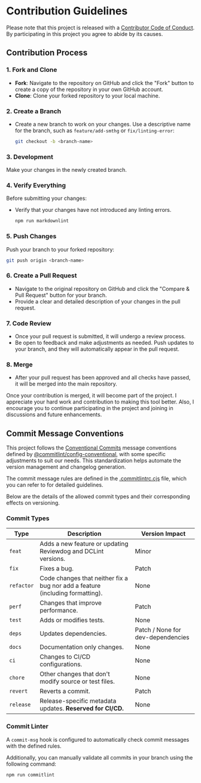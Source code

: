 # Contribution Guidelines

Please note that this project is released with a [Contributor Code of Conduct](./CODE_OF_CONDUCT.md). By participating
in this project you agree to abide by its causes.

## Contribution Process

### 1. Fork and Clone

- **Fork**: Navigate to the repository on GitHub and click the "Fork" button to create a copy of the repository in your
  own GitHub account.
- **Clone**: Clone your forked repository to your local machine.

### 2. Create a Branch

- Create a new branch to work on your changes. Use a descriptive name for the branch, such as `feature/add-smthg` or
  `fix/linting-error`:

  ```bash
  git checkout -b <branch-name>
  ```

### 3. Development

Make your changes in the newly created branch.

### 4. Verify Everything

Before submitting your changes:

- Verify that your changes have not introduced any linting errors.

  ```bash
  npm run markdownlint
  ```

### 5. Push Changes

Push your branch to your forked repository:

```bash
git push origin <branch-name>
```

### 6. Create a Pull Request

- Navigate to the original repository on GitHub and click the "Compare & Pull Request" button for your branch.
- Provide a clear and detailed description of your changes in the pull request.

### 7. Code Review

- Once your pull request is submitted, it will undergo a review process.
- Be open to feedback and make adjustments as needed. Push updates to your branch, and they will automatically appear in
  the pull request.

### 8. Merge

- After your pull request has been approved and all checks have passed, it will be merged into the main repository.

Once your contribution is merged, it will become part of the project. I appreciate your hard work and contribution to
making this tool better. Also, I encourage you to continue participating in the project and joining in discussions and
future enhancements.

## Commit Message Conventions

This project follows the [Conventional Commits](https://www.conventionalcommits.org) message conventions defined by
[@commitlint/config-conventional](https://github.com/conventional-changelog/commitlint/tree/master/@commitlint/config-conventional),
with some specific adjustments to suit our needs. This standardization helps automate the version management and
changelog generation.

The commit message rules are defined in the [.commitlintrc.cjs](./.commitlintrc.cjs) file, which you can refer to for
detailed guidelines.

Below are the details of the allowed commit types and their corresponding effects on versioning.

### Commit Types

| Type       | Description                                                                   | Version Impact                    |
| ---------- | ----------------------------------------------------------------------------- | --------------------------------- |
| `feat`     | Adds a new feature or updating Reviewdog and DCLint versions.                 | Minor                             |
| `fix`      | Fixes a bug.                                                                  | Patch                             |
| `refactor` | Code changes that neither fix a bug nor add a feature (including formatting). | None                              |
| `perf`     | Changes that improve performance.                                             | Patch                             |
| `test`     | Adds or modifies tests.                                                       | None                              |
| `deps`     | Updates dependencies.                                                         | Patch / None for dev-dependencies |
| `docs`     | Documentation only changes.                                                   | None                              |
| `ci`       | Changes to CI/CD configurations.                                              | None                              |
| `chore`    | Other changes that don't modify source or test files.                         | None                              |
| `revert`   | Reverts a commit.                                                             | Patch                             |
| `release`  | Release-specific metadata updates. **Reserved for CI/CD.**                    | None                              |

### Commit Linter

A `commit-msg` hook is configured to automatically check commit messages with the defined rules.

Additionally, you can manually validate all commits in your branch using the following command:

```shell
npm run commitlint
```
